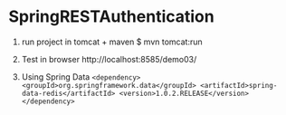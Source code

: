 SpringRESTAuthentication
========================

1. run project in tomcat + maven
    $ mvn tomcat:run

2. Test in browser http://localhost:8585/demo03/<id>

3. Using Spring Data
`
    <dependency>
        <groupId>org.springframework.data</groupId>
        <artifactId>spring-data-redis</artifactId>
        <version>1.0.2.RELEASE</version>
    </dependency> 
`